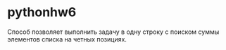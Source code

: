 # pythonhw6

Способ позволяет выполнить задачу в одну строку с поиском суммы элементов списка на четных позициях.
